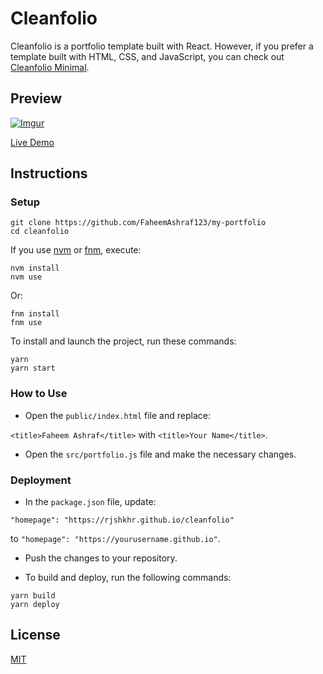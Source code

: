 # Cleanfolio

Cleanfolio is a portfolio template built with React. However, if you prefer a template built with HTML, CSS, and JavaScript, you can check out [Cleanfolio Minimal](https://github.com/FaheemAshraf123/my-portfolio).

## Preview

[![Imgur](https://imgur.com/FwDMNEM.gif)](https://github.com/FaheemAshraf123/my-portfolio)

[Live Demo](https://rjshkhr.github.io/cleanfolio)

## Instructions

### Setup

```shell
git clone https://github.com/FaheemAshraf123/my-portfolio
cd cleanfolio
```

If you use [nvm](https://github.com/nvm-sh/nvm) or [fnm](https://github.com/Schniz/fnm), execute:

```shell
nvm install
nvm use
```

Or:

```shell
fnm install
fnm use
```

To install and launch the project, run these commands:

```shell
yarn
yarn start
```

### How to Use

- Open the `public/index.html` file and replace:

`<title>Faheem Ashraf</title>` with `<title>Your Name</title>`.

- Open the `src/portfolio.js` file and make the necessary changes.

### Deployment

- In the `package.json` file, update:

`"homepage": "https://rjshkhr.github.io/cleanfolio"`

to `"homepage": "https://yourusername.github.io"`.

- Push the changes to your repository.

- To build and deploy, run the following commands:

```shell
yarn build
yarn deploy
```

## License

[MIT](https://choosealicense.com/licenses/mit/)
